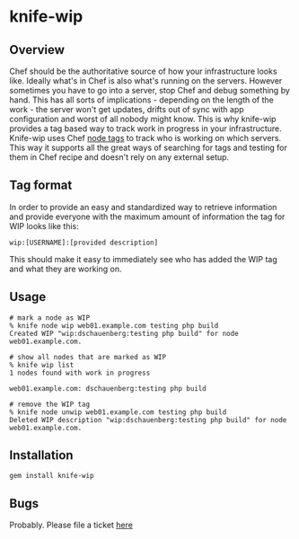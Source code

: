 # knife-wip

## Overview
Chef should be the authoritative source of how your infrastructure looks like.
Ideally what's in Chef is also what's running on the servers. However
sometimes you have to go into a server, stop Chef and debug something by hand.
This has all sorts of implications - depending on the length of the work - the
server won't get updates, drifts out of sync with app configuration and worst
of all nobody might know. This is why knife-wip provides a tag based way to
track work in progress in your infrastructure. Knife-wip uses Chef [node
tags][tags] to track who is working on which servers. This way it supports all
the great ways of searching for tags and testing for them in Chef recipe and
doesn't rely on any external setup.


## Tag format
In order to provide an easy and standardized way to retrieve information and
provide everyone with the maximum amount of information the tag for WIP looks
like this:

```
wip:[USERNAME]:[provided description]
```

This should make it easy to immediately see who has added the WIP tag and what
they are working on.


## Usage

```
# mark a node as WIP
% knife node wip web01.example.com testing php build
Created WIP "wip:dschauenberg:testing php build" for node web01.example.com.

# show all nodes that are marked as WIP
% knife wip list
1 nodes found with work in progress

web01.example.com: dschauenberg:testing php build

# remove the WIP tag
% knife node unwip web01.example.com testing php build
Deleted WIP description "wip:dschauenberg:testing php build" for node web01.example.com.
```


## Installation

```
gem install knife-wip
```


## Bugs
Probably. Please file a ticket [here][issues]



[tags]: https://docs.getchef.com/knife_tag.html
[issues]: https://github.com/mrtazz/knife-wip/issues

